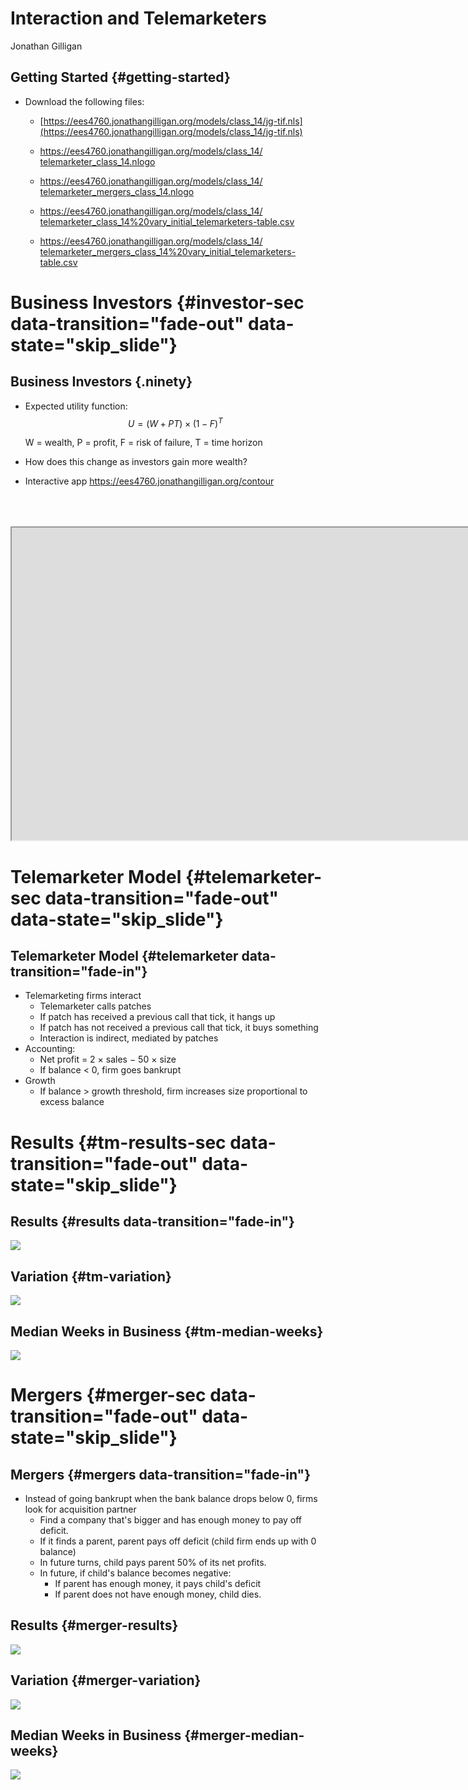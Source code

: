 # Interaction and Telemarketers
Jonathan Gilligan  

## Getting Started {#getting-started}

* Download the following files:
    * [https://ees4760.jonathangilligan.org/models/class_14/jg-tif.nls](https://ees4760.jonathangilligan.org/models/class_14/jg-tif.nls)

    * [https://ees4760.jonathangilligan.org/models/class_14/<br/>telemarketer_class_14.nlogo](https://ees4760.jonathangilligan.org/models/class_14/telemarketer_class_14.nlogo)

    * [https://ees4760.jonathangilligan.org/models/class_14/<br/>telemarketer_mergers_class_14.nlogo](https://ees4760.jonathangilligan.org/models/class_14/telemarketer_mergers_class_14.nlogo)

    * [https://ees4760.jonathangilligan.org/models/class_14/<br/>telemarketer_class_14%20vary_initial_telemarketers-table.csv](https://ees4760.jonathangilligan.org/models/class_14/telemarketer_class_14%20vary_initial_telemarketers-table.csv)

    * [https://ees4760.jonathangilligan.org/models/class_14/<br/>telemarketer_mergers_class_14%20vary_initial_telemarketers-table.csv](https://ees4760.jonathangilligan.org/models/class_14/telemarketer_mergers_class_14%20vary_initial_telemarketers-table.csv)

# Business Investors {#investor-sec data-transition="fade-out" data-state="skip_slide"}

## Business Investors {.ninety}

* Expected utility function: 
  $$U = (W + PT) \times (1 - F)^T$$

    W = wealth, P = profit, F = risk of failure, T = time horizon

* How does this change as investors gain more wealth?

* Interactive app <https://ees4760.jonathangilligan.org/contour>

<div  style="padding-top:50px;">
<iframe height=500 width=1800 src="https://ees4760.jonathangilligan.org/contour">
Open app at <https://ees4760.jonathangilligan.org/contour>
</iframe>
</div>


# Telemarketer Model {#telemarketer-sec data-transition="fade-out" data-state="skip_slide"}

## Telemarketer Model {#telemarketer data-transition="fade-in"}

* Telemarketing firms interact
    * Telemarketer calls patches
    * If patch has received a previous call that tick, it hangs up
    * If patch has not received a previous call that tick, it buys something
    * Interaction is indirect, mediated by patches
* Accounting:
    * Net profit = 2 &times; sales &minus; 50 &times; size
    * If balance < 0, firm goes bankrupt
* Growth
    * If balance > growth threshold, firm increases size proportional to excess balance

# Results {#tm-results-sec data-transition="fade-out" data-state="skip_slide"}

## Results {#results data-transition="fade-in"}


![](assets/fig/time_series-1.png)

## Variation {#tm-variation}

![](assets/fig/time_series_bands-1.png)

## Median Weeks in Business {#tm-median-weeks}

![](assets/fig/median_lifetime-1.png)

# Mergers {#merger-sec data-transition="fade-out" data-state="skip_slide"}

## Mergers {#mergers data-transition="fade-in"}

* Instead of going bankrupt when the bank balance drops below 0, firms look for acquisition partner
    * Find a company that's bigger and has enough money to pay off deficit.
    * If it finds a parent, parent pays off deficit (child firm ends up with 0 balance)
    * In future turns, child pays parent 50% of its net profits.
    * In future, if child's balance becomes negative:
        * If parent has enough money, it pays child's deficit
        * If parent does not have enough money, child dies.


## Results {#merger-results}

![](assets/fig/time_series_merger_bands-1.png)

## Variation {#merger-variation}

![](assets/fig/time_series_merger-1.png)

## Median Weeks in Business {#merger-median-weeks}

![](assets/fig/median_lifetime_merger-1.png)
